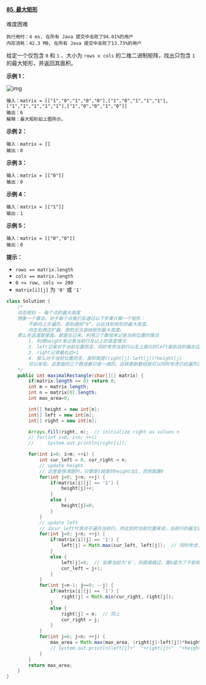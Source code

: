 #### [85. 最大矩形](https://leetcode-cn.com/problems/maximal-rectangle/)

难度困难

```
执行用时：4 ms, 在所有 Java 提交中击败了94.01%的用户
内存消耗：42.3 MB, 在所有 Java 提交中击败了13.73%的用户
```



给定一个仅包含 `0` 和 `1` 、大小为 `rows x cols` 的二维二进制矩阵，找出只包含 `1` 的最大矩形，并返回其面积。

 

**示例 1：**

![img](https://assets.leetcode.com/uploads/2020/09/14/maximal.jpg)

```
输入：matrix = [["1","0","1","0","0"],["1","0","1","1","1"],["1","1","1","1","1"],["1","0","0","1","0"]]
输出：6
解释：最大矩形如上图所示。
```

**示例 2：**

```
输入：matrix = []
输出：0
```

**示例 3：**

```
输入：matrix = [["0"]]
输出：0
```

**示例 4：**

```
输入：matrix = [["1"]]
输出：1
```

**示例 5：**

```
输入：matrix = [["0","0"]]
输出：0
```

 

**提示：**

- `rows == matrix.length`
- `cols == matrix.length`
- `0 <= row, cols <= 200`
- `matrix[i][j]` 为 `'0'` 或 `'1'`



```java
class Solution {
    /*
    动态规划 - 每个点的最大高度
    想象一个算法，对于每个点我们会通过以下步骤计算一个矩形：
		不断向上方遍历，直到遇到“0”，以此找到矩形的最大高度。
		向左右两边扩展，直到无法容纳矩形最大高度。
	那么在这道题里面，就是反过来，利用三个数组来记录当前位置的情况
		1. 利用height来记录当前行及以上的高度情况
		2. left记录对于当前位置而言，同时考虑当前行以及上面行的left能到达的最左边
		3. right记录最右边+1
		4. 那么对于当前位置而言，面积就是(right[j]-left[j])*height[j]
		可以发现，这里面的三个数组都只是一维的，这样更新数组就可以同时考虑已经遍历过的所有位置的情况，完全符合动态规划的思想
    */
    public int maximalRectangle(char[][] matrix) {
        if(matrix.length == 0) return 0;
        int m = matrix.length;
        int n = matrix[0].length;
        int max_area=0;

        int[] height = new int[n];
        int[] left = new int[n];
        int[] right = new int[n];

        Arrays.fill(right, n);  // initialize right as values n
        // for(int i=0; i<n; ++i)
        //     System.out.println(right[i]);

        for(int i=0; i<m; ++i) {
            int cur_left = 0, cur_right = n;
            // update height
            // 这里是很清楚的，只要是1就是的height加1，否则就置0
            for(int j=0; j<n; ++j) {
                if(matrix[i][j] == '1') {
                    height[j]++;
                }
                else {
                    height[j]=0;
                }
            }
            // update left
            // 以cur_left代表对于遍历当前行，所达到的当前位置来说，当前行的最左边的'1'所在的位置'
            for(int j=0; j<n; ++j) {
                if(matrix[i][j] == '1') {
                    left[j] = Math.max(cur_left, left[j]);  // 同时考虑上一行(隐含着上面所有行的状态)和当前行
                }
                else {
                    left[j]=0;  // 如果当前为'0'，则直接跳过，置0是为了不影响下一行的判断
                    cur_left = j+1;
                }
            }
            for(int j=n-1; j>=0; --j) {
                if(matrix[i][j] == '1') {
                    right[j] = Math.min(cur_right, right[j]);
                }
                else {
                    right[j] = n;  // 同上
                    cur_right = j;
                }
            }
            for(int j=0; j<n; ++j) {
                max_area = Math.max(max_area, (right[j]-left[j])*height[j]);  // 这里right是隐含加1的，所以不需要加一
                // System.out.println(left[j]+"  "+right[j]+"  "+height[j]+"  "+max_area);
            }
        }
        return max_area;
    }
}
```

